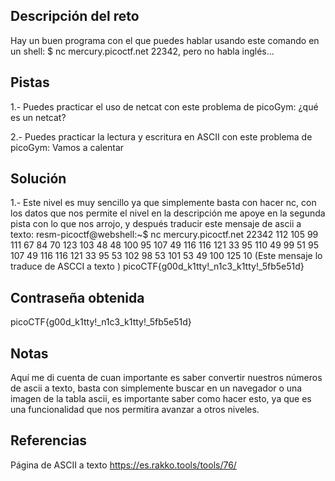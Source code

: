 ## Descripción del reto
Hay un buen programa con el que puedes hablar usando este comando en un shell: $ nc mercury.picoctf.net 22342, pero no habla inglés...
## Pistas 
1.- Puedes practicar el uso de netcat con este problema de picoGym: ¿qué es un netcat?

2.- Puedes practicar la lectura y escritura en ASCII con este problema de picoGym: Vamos a calentar

## Solución 

1.- Este nivel es muy sencillo ya que simplemente basta con hacer nc, con los datos que nos permite el nivel en la descripción me apoye en la segunda pista con lo que nos arrojo, y después traducir este mensaje de ascii a texto:
resm-picoctf@webshell:~$  nc mercury.picoctf.net 22342
112 
105 
99 
111 
67 
84 
70 
123 
103 
48 
48 
100 
95 
107 
49 
116 
116 
121 
33 
95 
110 
49 
99 
51 
95 
107 
49 
116 
116 
121 
33 
95 
53 
102 
98 
53 
101 
53 
49 
100 
125 
10 
(Este mensaje lo traduce de ASCCI a texto )
picoCTF{g00d_k1tty!_n1c3_k1tty!_5fb5e51d}
## Contraseña obtenida 
picoCTF{g00d_k1tty!_n1c3_k1tty!_5fb5e51d}
## Notas 
Aquí me di cuenta de cuan importante es saber convertir nuestros números de ascii a texto, basta con simplemente buscar en un navegador o una imagen de la tabla ascii, es importante saber como hacer esto, ya que es una funcionalidad que nos permitira avanzar a otros niveles.
## Referencias 

Página de ASCII a texto
https://es.rakko.tools/tools/76/

